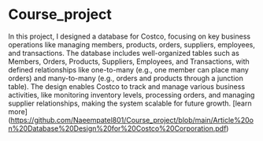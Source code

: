 # Course_project
In this project, I designed a database for Costco, focusing on key business operations like managing members, products, orders, suppliers, employees, and transactions. The database includes well-organized tables such as Members, Orders, Products, Suppliers, Employees, and Transactions, with defined relationships like one-to-many (e.g., one member can place many orders) and many-to-many (e.g., orders and products through a junction table). The design enables Costco to track and manage various business activities, like monitoring inventory levels, processing orders, and managing supplier relationships, making the system scalable for future growth. [learn more] (https://github.com/Naeempatel801/Course_project/blob/main/Article%20on%20Database%20Design%20for%20Costco%20Corporation.pdf)
